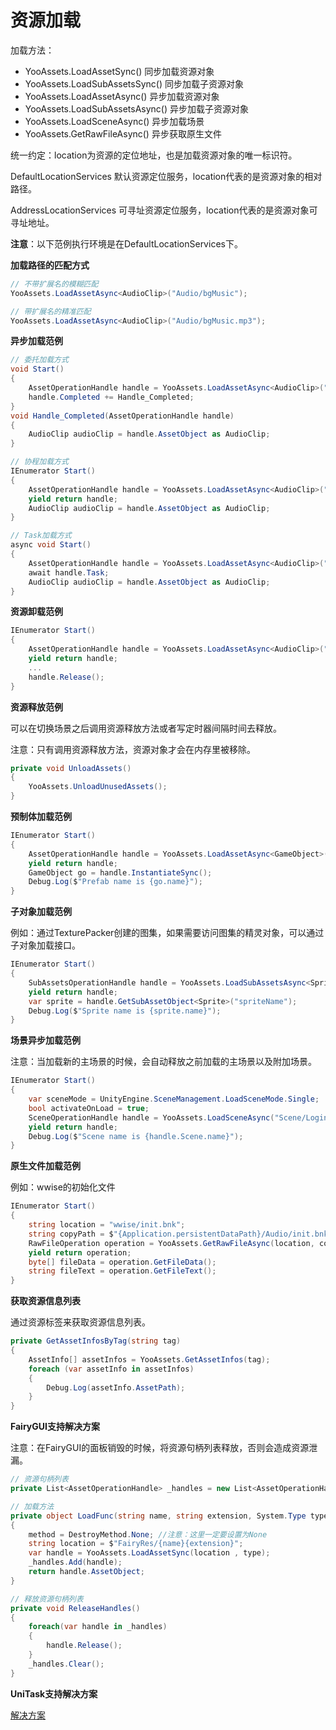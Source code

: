 # 资源加载

加载方法：

- YooAssets.LoadAssetSync() 同步加载资源对象
- YooAssets.LoadSubAssetsSync() 同步加载子资源对象
- YooAssets.LoadAssetAsync() 异步加载资源对象
- YooAssets.LoadSubAssetsAsync() 异步加载子资源对象
- YooAssets.LoadSceneAsync() 异步加载场景
- YooAssets.GetRawFileAsync() 异步获取原生文件

统一约定：location为资源的定位地址，也是加载资源对象的唯一标识符。

DefaultLocationServices 默认资源定位服务，location代表的是资源对象的相对路径。

AddressLocationServices 可寻址资源定位服务，location代表的是资源对象可寻址地址。

**注意**：以下范例执行环境是在DefaultLocationServices下。

**加载路径的匹配方式**

````C#
// 不带扩展名的模糊匹配
YooAssets.LoadAssetAsync<AudioClip>("Audio/bgMusic");

// 带扩展名的精准匹配
YooAssets.LoadAssetAsync<AudioClip>("Audio/bgMusic.mp3");
````

**异步加载范例**

````C#
// 委托加载方式
void Start()
{
    AssetOperationHandle handle = YooAssets.LoadAssetAsync<AudioClip>("Audio/bgMusic.mp3");
    handle.Completed += Handle_Completed;
}
void Handle_Completed(AssetOperationHandle handle)
{
    AudioClip audioClip = handle.AssetObject as AudioClip;
}
````
````C#
// 协程加载方式
IEnumerator Start()
{
    AssetOperationHandle handle = YooAssets.LoadAssetAsync<AudioClip>("Audio/bgMusic.mp3");
    yield return handle;   
    AudioClip audioClip = handle.AssetObject as AudioClip;
}
````
````C#
// Task加载方式
async void Start()
{
    AssetOperationHandle handle = YooAssets.LoadAssetAsync<AudioClip>("Audio/bgMusic.mp3");
    await handle.Task;
    AudioClip audioClip = handle.AssetObject as AudioClip;	
}
````

**资源卸载范例**

````C#
IEnumerator Start()
{
    AssetOperationHandle handle = YooAssets.LoadAssetAsync<AudioClip>("Audio/bgMusic.mp3");
    yield return handle;
    ...
    handle.Release();
}
````

**资源释放范例**

可以在切换场景之后调用资源释放方法或者写定时器间隔时间去释放。

注意：只有调用资源释放方法，资源对象才会在内存里被移除。

````c#
private void UnloadAssets()
{
    YooAssets.UnloadUnusedAssets();
}
````

**预制体加载范例**

````C#
IEnumerator Start()
{
    AssetOperationHandle handle = YooAssets.LoadAssetAsync<GameObject>("Panel/login.prefab");
    yield return handle;
    GameObject go = handle.InstantiateSync();
    Debug.Log($"Prefab name is {go.name}");
}
````

**子对象加载范例**

例如：通过TexturePacker创建的图集，如果需要访问图集的精灵对象，可以通过子对象加载接口。

````c#
IEnumerator Start()
{
    SubAssetsOperationHandle handle = YooAssets.LoadSubAssetsAsync<Sprite>(location);
    yield return handle;
    var sprite = handle.GetSubAssetObject<Sprite>("spriteName");
    Debug.Log($"Sprite name is {sprite.name}");
}
````

**场景异步加载范例**

注意：当加载新的主场景的时候，会自动释放之前加载的主场景以及附加场景。

````c#
IEnumerator Start()
{
    var sceneMode = UnityEngine.SceneManagement.LoadSceneMode.Single;
    bool activateOnLoad = true;
    SceneOperationHandle handle = YooAssets.LoadSceneAsync("Scene/Login", sceneMode, activateOnLoad);
    yield return handle;
    Debug.Log($"Scene name is {handle.Scene.name}");
}
````

**原生文件加载范例**

例如：wwise的初始化文件

````c#
IEnumerator Start()
{
    string location = "wwise/init.bnk";
    string copyPath = $"{Application.persistentDataPath}/Audio/init.bnk";
    RawFileOperation operation = YooAssets.GetRawFileAsync(location, copyPath);
    yield return operation;
    byte[] fileData = operation.GetFileData();
    string fileText = operation.GetFileText();
}
````

**获取资源信息列表**

通过资源标签来获取资源信息列表。

````c#
private GetAssetInfosByTag(string tag)
{
    AssetInfo[] assetInfos = YooAssets.GetAssetInfos(tag);
    foreach (var assetInfo in assetInfos)
    {
        Debug.Log(assetInfo.AssetPath);
    }
}
````

**FairyGUI支持解决方案**

注意：在FairyGUI的面板销毁的时候，将资源句柄列表释放，否则会造成资源泄漏。

````c#
// 资源句柄列表
private List<AssetOperationHandle> _handles = new List<AssetOperationHandle>(100);

// 加载方法
private object LoadFunc(string name, string extension, System.Type type, out DestroyMethod method)
{
    method = DestroyMethod.None; //注意：这里一定要设置为None
    string location = $"FairyRes/{name}{extension}";
    var handle = YooAssets.LoadAssetSync(location , type);
    _handles.Add(handle);
    return handle.AssetObject;
}

// 释放资源句柄列表
private void ReleaseHandles()
{
    foreach(var handle in _handles)
    {
        handle.Release();
    }
    _handles.Clear();
}
````

**UniTask支持解决方案**

[解决方案](https://github.com/tuyoogame/YooAsset/blob/master/Assets/UniTask.YooAsset~/README.md)
